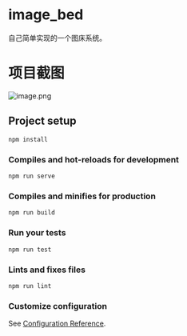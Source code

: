 # image_bed
自己简单实现的一个图床系统。
# 项目截图 
![image.png](https://blog-image-xzh.oss-cn-beijing.aliyuncs.com/bb48d19b-dc06-4e29-946b-a14c1595470d.png)

## Project setup
```
npm install
```

### Compiles and hot-reloads for development
```
npm run serve
```

### Compiles and minifies for production
```
npm run build
```

### Run your tests
```
npm run test
```

### Lints and fixes files
```
npm run lint
```

### Customize configuration
See [Configuration Reference](https://cli.vuejs.org/config/).
